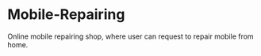 # Mobile-Repairing
Online mobile repairing shop, where user can request to repair mobile from home.
